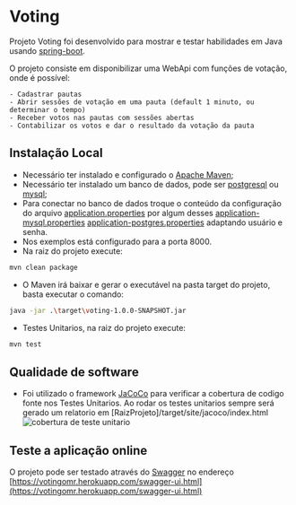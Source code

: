 # Voting
Projeto Voting foi desenvolvido para mostrar e testar habilidades em Java usando [spring-boot](https://spring.io/projects/spring-boot). 

O projeto consiste em disponibilizar uma WebApi com funções de votação, onde é possível:

    - Cadastrar pautas
    - Abrir sessões de votação em uma pauta (default 1 minuto, ou determinar o tempo)
    - Receber votos nas pautas com sessões abertas
    - Contabilizar os votos e dar o resultado da votação da pauta

## Instalação Local

- Necessário ter instalado e configurado o [Apache Maven](https://maven.apache.org/);
- Necessário ter instalado um banco de dados, pode ser [postgresql](https://www.postgresql.org/) ou [mysql](https://www.mysql.com/);
- Para conectar no banco de dados troque o conteúdo da configuração do arquivo [application.properties](https://github.com/osmar85/voting/blob/master/src/main/resources/application.properties) por algum desses 
[application-mysql.properties](https://github.com/osmar85/voting/blob/master/src/main/resources/application-mysql.properties)
[application-postgres.properties](https://github.com/osmar85/voting/blob/master/src/main/resources/application-postgres.properties) adaptando usuário e senha.
- Nos exemplos está configurado para a porta 8000.
- Na raiz do projeto execute:
```bash
mvn clean package
```
- O Maven irá baixar e gerar o executável na pasta target do projeto, basta executar o comando:
```bash
java -jar .\target\voting-1.0.0-SNAPSHOT.jar
```

- Testes Unitarios, na raiz do projeto execute:
```bash
mvn test
```
## Qualidade de software
- Foi utilizado o framework [JaCoCo](https://www.jacoco.org/jacoco/trunk/doc/maven.html) para verificar a cobertura de codigo fonte nos Testes Unitarios. Ao rodar os testes unitarios sempre será gerado um relatorio em [RaizProjeto]/target/site/jacoco/index.html
![cobertura de teste unitario](https://github.com/osmar85/voting/blob/master/img/q1.png)

        

## Teste a aplicação online


O projeto pode ser testado através do [Swagger](https://www.baeldung.com/swagger-2-documentation-for-spring-rest-api) no endereço [https://votingomr.herokuapp.com/swagger-ui.html](https://votingomr.herokuapp.com/swagger-ui.html) 

